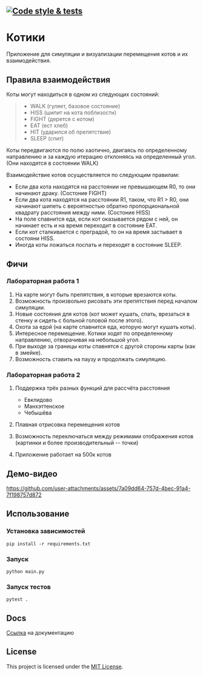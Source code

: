 [![Code style & tests](https://github.com/AlexShmak/computer-graphics/actions/workflows/run_tests.yml/badge.svg)](https://github.com/AlexShmak/computer-graphics/actions/workflows/run_tests.yml)
---
# Котики
Приложение для симуляции и визуализации перемещения котов и их взаимодействия.

## Правила взаимодействия

Коты могут находиться в одном из следующих состояний:
> - WALK (гуляет, базовое состояние)
> - HISS (шипит на кота поблизости)
> - FIGHT (дерется с котом)
> - EAT (ест хлеб)
> - HIT (ударился об препятствие)
> - SLEEP (спит)

Коты передвигаются по полю хаотично, двигаясь по определенному направлению и за каждую итерацию отклоняясь на определенный угол. (Они находятся в состоянии WALK)

Взаимодействие котов осуществляется по следующим правилам:
- Если два кота находятся на расстоянии не превышающем R0, то они начинают драку. (Состоние FIGHT)
- Если два кота находятся на расстоянии R1, таком, что R1 > R0, они начинают шипеть с вероятностью обратно пропорциональной квадрату расстояния между ними. (Состоние HISS)
- На поле спавнится еда, если кот оказывается рядом с ней, он начинает есть и на время переходит в состояние EAT.
- Если кот сталкивается с преградой, то он на время застывает в состояни HISS.
- Иногда коты ложаться поспать и переходят в состояние SLEEP.

## Фичи

### Лабораторная работа 1

1. На карте могут быть препятствия, в которые врезаются коты.
2. Возможность произвольно рисовать эти препятствия перед началом симуляции.
3. Новые состояния для котов (кот может кушать, спать, врезаться в стенку и сидеть с больной головой после этого).
4. Охота за едой (на карте спавнится еда, которую могут кушать коты).
5. Интересное перемещение. Котики ходят по определенному направлению, отворачивая на небольшой угол.
6. При выходе за границы коты спавнятся с другой стороны карты (как в змейке).
7. Возможность ставить на паузу и продолжать симуляцию.

### Лабораторная работа 2

1. Поддержка трёх разных функций для рассчёта расстояния
    * Евклидово
    * Манхэттенское
    * Чебышёва

2. Плавная отрисовка перемещения котов
3. Возможность переключаться между режимами отображения котов (картинки и более производительный -- точки)
4. Приложение работает на 500к котов


## Демо-видео
https://github.com/user-attachments/assets/7a09dd64-757d-4bec-91a4-7f198757d872

## Использование

### Установка зависимостей

```
pip install -r requirements.txt
```

### Запуск

```
python main.py
```

### Запуск тестов 

```
pytest .
```

## Docs
[Ссылка](https://github.com/AlexShmak/computer-graphics/blob/To_perfect/DOCS.md) на документацию

## License

This project is licensed under the [MIT License](LICENSE).
